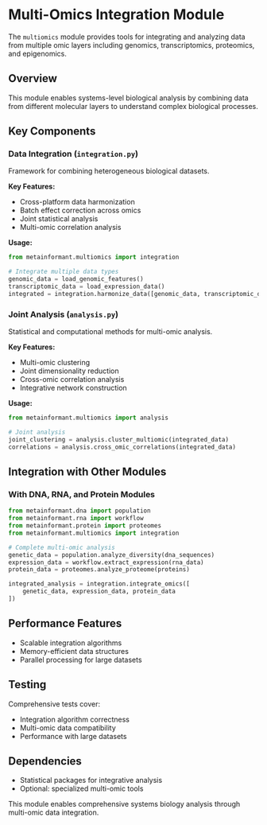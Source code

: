# Multi-Omics Integration Module

The `multiomics` module provides tools for integrating and analyzing data from multiple omic layers including genomics, transcriptomics, proteomics, and epigenomics.

## Overview

This module enables systems-level biological analysis by combining data from different molecular layers to understand complex biological processes.

## Key Components

### Data Integration (`integration.py`)
Framework for combining heterogeneous biological datasets.

**Key Features:**
- Cross-platform data harmonization
- Batch effect correction across omics
- Joint statistical analysis
- Multi-omic correlation analysis

**Usage:**
```python
from metainformant.multiomics import integration

# Integrate multiple data types
genomic_data = load_genomic_features()
transcriptomic_data = load_expression_data()
integrated = integration.harmonize_data([genomic_data, transcriptomic_data])
```

### Joint Analysis (`analysis.py`)
Statistical and computational methods for multi-omic analysis.

**Key Features:**
- Multi-omic clustering
- Joint dimensionality reduction
- Cross-omic correlation analysis
- Integrative network construction

**Usage:**
```python
from metainformant.multiomics import analysis

# Joint analysis
joint_clustering = analysis.cluster_multiomic(integrated_data)
correlations = analysis.cross_omic_correlations(integrated_data)
```

## Integration with Other Modules

### With DNA, RNA, and Protein Modules
```python
from metainformant.dna import population
from metainformant.rna import workflow
from metainformant.protein import proteomes
from metainformant.multiomics import integration

# Complete multi-omic analysis
genetic_data = population.analyze_diversity(dna_sequences)
expression_data = workflow.extract_expression(rna_data)
protein_data = proteomes.analyze_proteome(proteins)

integrated_analysis = integration.integrate_omics([
    genetic_data, expression_data, protein_data
])
```

## Performance Features

- Scalable integration algorithms
- Memory-efficient data structures
- Parallel processing for large datasets

## Testing

Comprehensive tests cover:
- Integration algorithm correctness
- Multi-omic data compatibility
- Performance with large datasets

## Dependencies

- Statistical packages for integrative analysis
- Optional: specialized multi-omic tools

This module enables comprehensive systems biology analysis through multi-omic data integration.
